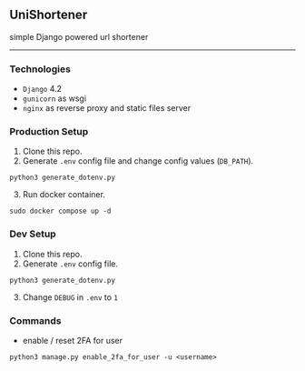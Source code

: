 ## UniShortener

simple Django powered url shortener

---

### Technologies
- `Django` 4.2
- `gunicorn` as wsgi
- `nginx` as reverse proxy and static files server

### Production Setup
1. Clone this repo.
2. Generate `.env` config file and change config values (`DB_PATH`).
```
python3 generate_dotenv.py
```
3. Run docker container.
```
sudo docker compose up -d
```

### Dev Setup
1. Clone this repo.
2. Generate `.env` config file.
```
python3 generate_dotenv.py
```
3. Change `DEBUG` in `.env` to `1`

### Commands
- enable / reset 2FA for user
```
python3 manage.py enable_2fa_for_user -u <username>
```
